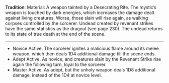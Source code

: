 **Tradition**:
Material: A weapon tainted by a Desecrating Rite. 
The mystic’s weapon is touched by dark energies, which increases the damage dealt against living creatures. Worse, those slain will rise again, as walking corpses controlled by the sorcerer. Undead created by revenant strikes have the same statistics as the dragoul (see page 230). The undead returns to its state of true death at the end of the scene.

---
- Novice Active. The sorcerer ignites a malicious flame around its melee weapon, which then deals 1D4 additional damage till the scene ends.
- Adept Active. As novice, and creatures slain by the Revenant Strike rise again the following turn, loyal to the sorcerer.
- Master Active. As adept, but the unholy weapon deals 1D8 additional damage, instead of the 1D4 at novice level.